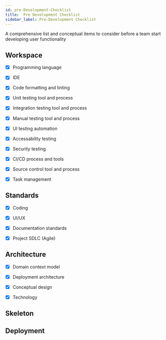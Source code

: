 ```yaml
---
id: pre-Development-Checklist
title:  Pre Development Checklist
sidebar_label: Pre-Development Checklist
---
```

A comprehensive list and conceptual items to consider before a team start developing user functionality

## Workspace

- [x] Programming language 
- [x] IDE
- [x] Code formatting and linting
- [x]  Unit testing tool and process 
- [x]  Integration testing tool and process
- [x]  Manual testing tool and process
- [x]  UI testing automation
- [x]  Accessability testing
- [x]  Security testing
- [x]  CI/CD process and tools
- [x]  Source control tool and process
- [x]  Task management


## Standards

- [x]  Coding
- [x]  UI/UX
- [x]  Documentation standards
- [x]  Project SDLC (Agile)


## Architecture

- [x]  Domain context model
- [x]  Deployment architecture
- [x]  Conceptual design
- [x]  Technology


## Skeleton



## Deployment

